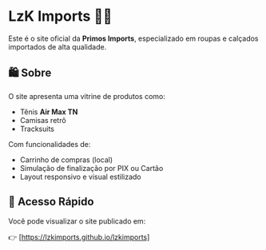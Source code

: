 # LzK Imports 🧢👟

Este é o site oficial da **Primos Imports**, especializado em roupas e calçados importados de alta qualidade.

## 🛍️ Sobre

O site apresenta uma vitrine de produtos como:
- Tênis **Air Max TN**
- Camisas retrô
- Tracksuits

Com funcionalidades de:
- Carrinho de compras (local)
- Simulação de finalização por PIX ou Cartão
- Layout responsivo e visual estilizado

## 🚀 Acesso Rápido

Você pode visualizar o site publicado em:

👉 [https://lzkimports.github.io/lzkimports]  



